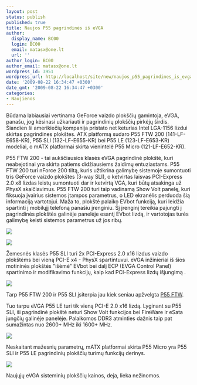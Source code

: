 ```yaml
---
layout: post
status: publish
published: true
title: Naujos P55 pagrindinės iš eVGA
author:
  display_name: BC00
  login: BC00
  email: matasx@one.lt
  url: ''
author_login: BC00
author_email: matasx@one.lt
wordpress_id: 3951
wordpress_url: http://localhost/site/new/naujos_p55_pagrindines_is_evga/
date: '2009-08-22 16:34:47 +0300'
date_gmt: '2009-08-22 16:34:47 +0300'
categories:
- Naujienos
---
```


<p>Būdama labiausiai vertinama GeForce vaizdo plokščių gamintoja, eVGA, panašu, jog kėsinasi užkariauti ir pagrindinių plokščių pirkėjų širdis. Šiandien ši amerikiečių kompanija pristato net keturias Intel LGA-1156 lizdui skirtas pagrindines plokštes. ATX platformą sudaro P55 FTW 200 (141-LF-E658-KR), P55 SLI (132-LF-E655-KR) bei P55 LE (123-LF-E653-KR) modeliai, o mATX platformai skirta vienintelė P55 Micro (121-LF-E652-KR).</p>
<p>P55 FTW 200 - tai aukščiausios klasės eVGA pagrindinė plokštė, kuri neabejotinai yra skirta patiems didžiausiems žaidimų entuziastams. P55 FTW 200 turi nForce 200 tiltą, kuris užtikrina galimybę sistemoje sumontuoti tris GeForce vaizdo plokštes (3-way SLI), o ketvirtas laisvas PCI-Express 2.0 x8 lizdas leistų sumontuoti dar ir ketvirtą VGA, kuri būtų atsakinga už PhysX skaičiavimus. P55 FTW 200 turi taip vadinamą Show Volt panelę, kuri fiksuoja įvairius sistemos įtampos parametrus, o LED ekranėlis perduoda šią informaciją vartotojui. Maža to, plokštė palaiko EVbot funkciją, kuri leidžia spartinti į mobilųjį telefoną panašiu įrenginiu. Šį įrenginį tereikia pajungti į pagrindinės plokštės galinėje panelėje esantį EVbot lizdą, ir vartotojas turės galimybę keisti sistemos parametrus už jos ribų.</p>
<p><img src="http://www.part.lt/img/8a93ae9bacd547bcdd29e5bc8b194142852.jpg" /></p>
<p><img src="http://www.part.lt/img/fea0decf4ac4c1d3c3255a14a6846213408.jpg" /></p>
<p>Žemesnės klasės P55 SLI turi 2x PCI-Express 2.0 x16 lizdus vaizdo plokštėms bei vieną PCI-E x4 - PhysX spartintuvui. eVGA inžinieriai iš šios motininės plokštės "išėmė" EVbot bei dalį ECP (EVGA Control Panel) spartinimo ir modifikavimo funkcijų, kaip kad PCI-Express lizdų išjungimą .</p>
<p><img src="http://www.part.lt/img/2613e128e5150ff6a19db15b07c7c501847.jpg" /></p>
<p>Tarp P55 FTW 200 ir P55 SLI įsiterpia jau kiek seniau apžvelgta <a class="ns" href="http://www.technews.lt/tekstas/entuziastams_skirta_evga_p55_ftw.html;;"> P55 FTW</a>.</p>
<p>Tuo tarpu eVGA P55 LE turi tik vieną PCI-E 2.0 x16 lizdą. Lyginant su P55 SLI, ši pagrindinė plokštė neturi Show Volt funkcijos bei FireWare ir eSata jungčių galinėje panelėje. Palaikomos DDR3 atminties dažnis taip pat sumažintas nuo 2600+ MHz iki 1600+ MHz. </p>
<p><img src="http://www.part.lt/img/55818c8638395b9226aac2c644d9a88c717.jpg" /></p>
<p>Neskaitant mažesnių parametrų, mATX platformai skirta P55 Micro yra P55 SLI ir P55 LE pagrindinių plokščių turimų funkcijų derinys.</p>
<p><img src="http://www.part.lt/img/03c1d063cc420065401e4822dd0e29bd456.jpg" /></p>
<p>Naujųjų eVGA sisteminių plokščių kainos, deja, lieka nežinomos.<br /></p>
